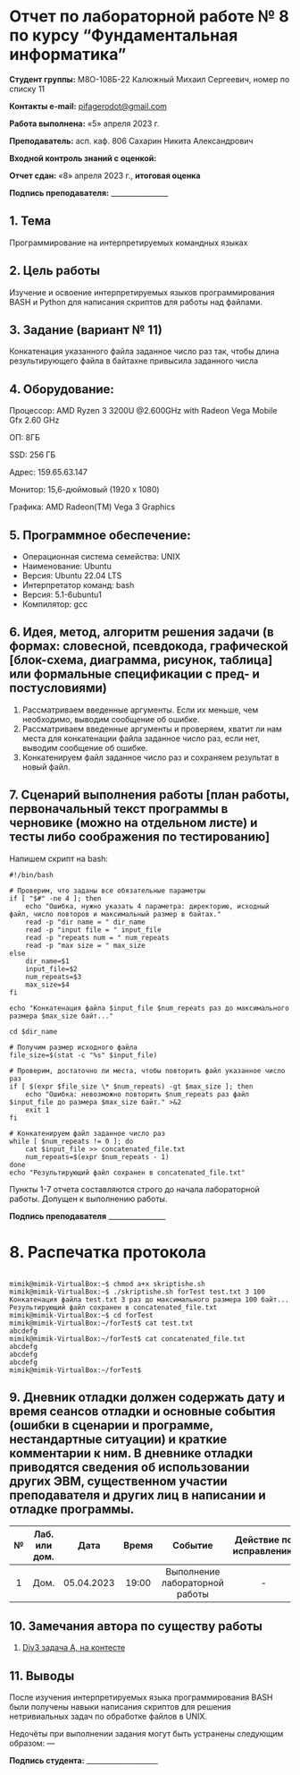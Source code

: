 # **Отчет по лабораторной работе № 8 по курсу “Фундаментальная информатика”**

**Студент группы:** М8О-108Б-22 Калюжный Михаил Сергеевич, номер по списку 11

**Контакты e-mail:** <pifagerodot@gmail.com>

**Работа выполнена:** «5» апреля 2023 г.

**Преподаватель:** асп. каф. 806 Сахарин Никита Александрович

**Входной контроль знаний с оценкой:** 

**Отчет сдан:** «8» апреля 2023 г., **итоговая оценка** 

**Подпись преподавателя:** \_\_\_\_\_\_\_\_\_\_\_\_\_\_\_\_

## 1. **Тема**

Программирование на интерпретируемых командных языках

## 2. **Цель работы**

Изучение и освоение интерпретируемых языков программирования BASH и Python для написания скриптов для работы над файлами.

## 3. **Задание (вариант № 11)**

Конкатенация указанного файла заданное число раз так, чтобы длина результирующего файла в байтахне привысила заданного числа

## 4. **Оборудование:**

Процессор: AMD Ryzen 3 3200U @2.600GHz with Radeon Vega Mobile Gfx 2.60 GHz

ОП: 8ГБ

SSD: 256 ГБ

Адрес: 159.65.63.147

Монитор: 15,6-дюймовый (1920 x 1080)

Графика: AMD Radeon(TM) Vega 3 Graphics

## 5. **Программное обеспечение:**

- Операционная система семейства:  UNIX
- Наименование:  Ubuntu
- Версия:  Ubuntu 22.04 LTS
- Интерпретатор команд:  bash
- Версия:  5.1-6ubuntu1
- Компилятор:  gcc

## 6. **Идея, метод, алгоритм решения задачи (в формах: словесной, псевдокода, графической [блок-схема, диаграмма, рисунок, таблица] или формальные спецификации с пред- и постусловиями)**

1. Рассматриваем введенные аргументы. Если их меньше, чем необходимо, выводим сообщение об ошибке.
2. Рассматриваем введенные аргументы и проверяем, хватит ли нам места для конкатенации файла заданное число раз, если нет, выводим сообщение об ошибке.
3. Конкатенируем файл заданное число раз и сохраняем результат в новый файл.

## 7. **Сценарий выполнения работы [план работы, первоначальный текст программы в черновике (можно на отдельном листе) и тесты либо соображения по тестированию]**

Напишем скрипт на bash:
```
#!/bin/bash

# Проверим, что заданы все обязательные параметры
if [ "$#" -ne 4 ]; then
    echo "Ошибка, нужно указать 4 параметра: директорию, исходный файл, число повторов и максимальный размер в байтах."
    read -p "dir name = " dir_name
    read -p "input file = " input_file
    read -p "repeats num = " num_repeats
    read -p "max size = " max_size
else
    dir_name=$1
    input_file=$2
    num_repeats=$3
    max_size=$4
fi

echo "Конкатенация файла $input_file $num_repeats раз до максимального размера $max_size байт..."

cd $dir_name

# Получим размер исходного файла
file_size=$(stat -c "%s" $input_file)

# Проверим, достаточно ли места, чтобы повторить файл указанное число раз
if [ $(expr $file_size \* $num_repeats) -gt $max_size ]; then
    echo "Ошибка: невозможно повторить $num_repeats раз файл $input_file до размера $max_size байт." >&2
    exit 1
fi

# Конкатенируем файл заданное число раз
while [ $num_repeats != 0 ]; do
    cat $input_file >> concatenated_file.txt
    num_repeats=$(expr $num_repeats - 1)
done
echo "Результирующий файл сохранен в concatenated_file.txt"
```

Пункты 1-7 отчета составляются строго до начала лабораторной работы. Допущен к выполнению работы.

**Подпись преподавателя** \_\_\_\_\_\_\_\_\_\_\_\_\_\_\_\_

# 8. **Распечатка протокола**
```

mimik@mimik-VirtualBox:~$ chmod a+x skriptishe.sh
mimik@mimik-VirtualBox:~$ ./skriptishe.sh forTest test.txt 3 100
Конкатенация файла test.txt 3 раз до максимального размера 100 байт...
Результирующий файл сохранен в concatenated_file.txt
mimik@mimik-VirtualBox:~$ cd forTest
mimik@mimik-VirtualBox:~/forTest$ cat test.txt
abcdefg
mimik@mimik-VirtualBox:~/forTest$ cat concatenated_file.txt
abcdefg
abcdefg
abcdefg
mimik@mimik-VirtualBox:~/forTest$ 

```
## 9. **Дневник отладки должен содержать дату и время сеансов отладки и основные события (ошибки в сценарии и программе, нестандартные ситуации) и краткие комментарии к ним. В дневнике отладки приводятся сведения об использовании других ЭВМ, существенном участии преподавателя и других лиц в написании и отладке программы.**

|№|Лаб. или дом.|Дата|Время|Событие|Действие по исправлению|Примечания|
| :-: | :-: | :-: | :-: | :-: | :-: | :-: |
|1|Дом.|05.04.2023|19:00|Выполнение лабораторной работы|-|-|

## 10. **Замечания автора по существу работы**

1. [Div3 задача A, на контесте](https://codeforces.com/contest/1811/submission/200739854)

## 11. **Выводы**

После изучения интерпретируемых языка программирования BASH были получены навыки написания скриптов для решения нетривиальных задач по обработке файлов в UNIX.

Недочёты при выполнении задания могут быть устранены следующим образом: —

**Подпись студента:** \_\_\_\_\_\_\_\_\_\_\_\_\_\_\_\_\_\_\_\_
